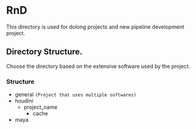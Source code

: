 # RnD
This directory is used for dolong projects and new pipeline development project.

## Directory Structure.
Choose the directory based on the extensive software used by the project.

### Structure
- general `(Project that uses multiple softwares)`
- houdini 
	- project_name
		- cache
- maya